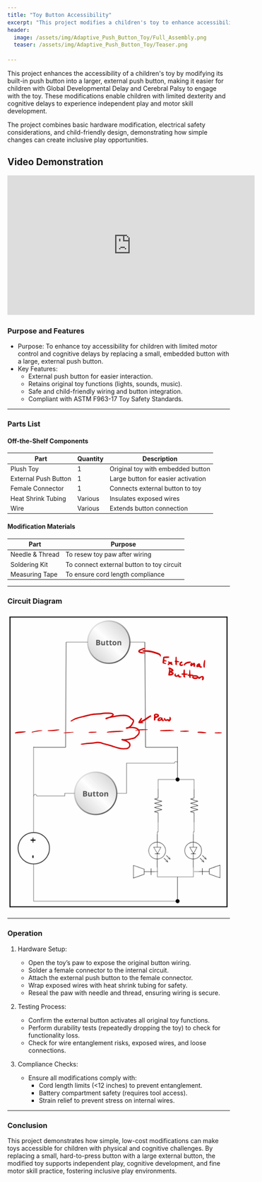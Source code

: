 ```yaml
---
title: "Toy Button Accessibility"
excerpt: "This project modifies a children's toy to enhance accessibility for children with limited motor skills, using an external push button for easier interaction."
header:
  image: /assets/img/Adaptive_Push_Button_Toy/Full_Assembly.png
  teaser: /assets/img/Adaptive_Push_Button_Toy/Teaser.png

---
```


This project enhances the accessibility of a children's toy by modifying its built-in push button into a larger, external push button, making it easier for children with Global Developmental Delay and Cerebral Palsy to engage with the toy. These modifications enable children with limited dexterity and cognitive delays to experience independent play and motor skill development.

The project combines basic hardware modification, electrical safety considerations, and child-friendly design, demonstrating how simple changes can create inclusive play opportunities.

## Video Demonstration
<iframe width="560" height="315" src="https://www.youtube.com/embed/UGwhHsRSFCI" frameborder="0" allowfullscreen></iframe>

### Purpose and Features
- Purpose: To enhance toy accessibility for children with limited motor control and cognitive delays by replacing a small, embedded button with a large, external push button.
- Key Features:
    - External push button for easier interaction.
    - Retains original toy functions (lights, sounds, music).
    - Safe and child-friendly wiring and button integration.
    - Compliant with ASTM F963-17 Toy Safety Standards.

---

### Parts List
#### Off-the-Shelf Components

| Part               | Quantity | Description                       |
|-------------------------|--------------|---------------------------------------|
| Plush Toy               | 1            | Original toy with embedded button     |
| External Push Button    | 1            | Large button for easier activation    |
| Female Connector        | 1            | Connects external button to toy       |
| Heat Shrink Tubing      | Various      | Insulates exposed wires               |
| Wire                    | Various      | Extends button connection             |

#### Modification Materials

| Part          | Purpose                     |
|--------------------|---------------------------------|
| Needle & Thread    | To resew toy paw after wiring  |
| Soldering Kit      | To connect external button to toy circuit |
| Measuring Tape     | To ensure cord length compliance |

---

### Circuit Diagram
![Circuit Diagram](/assets/img/Adaptive_Push_Button_Toy/Circuit_Diagram.png)


---

### Operation

1. Hardware Setup:
    - Open the toy’s paw to expose the original button wiring.
    - Solder a female connector to the internal circuit.
    - Attach the external push button to the female connector.
    - Wrap exposed wires with heat shrink tubing for safety.
    - Reseal the paw with needle and thread, ensuring wiring is secure.

2. Testing Process:
    - Confirm the external button activates all original toy functions.
    - Perform durability tests (repeatedly dropping the toy) to check for functionality loss.
    - Check for wire entanglement risks, exposed wires, and loose connections.

3. Compliance Checks:
    - Ensure all modifications comply with:
        - Cord length limits (<12 inches) to prevent entanglement.
        - Battery compartment safety (requires tool access).
        - Strain relief to prevent stress on internal wires.

---

### Conclusion
This project demonstrates how simple, low-cost modifications can make toys accessible for children with physical and cognitive challenges. By replacing a small, hard-to-press button with a large external button, the modified toy supports independent play, cognitive development, and fine motor skill practice, fostering inclusive play environments.
